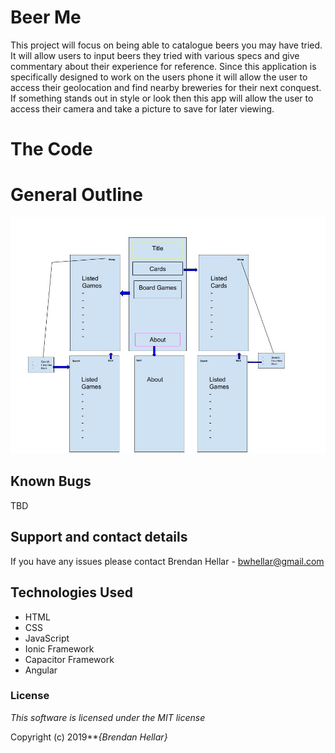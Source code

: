 

# Beer Me

This project will focus on being able to catalogue beers you may have tried. It will allow users to input beers they tried with various specs and give commentary about their experience for reference. Since this application is specifically designed to work on the users phone it will allow the user to access their geolocation and find nearby breweries for their next conquest.  If something stands out in style or look then this app will allow the user to access their camera and take a picture to save for later viewing.



# The Code

<Insert Code Snippets Here>

# General Outline
![image](Outline.jpg)

## Known Bugs
TBD

## Support and contact details

If you have any issues please contact
Brendan Hellar - bwhellar@gmail.com
## Technologies Used

* HTML
* CSS
* JavaScript
* Ionic Framework
* Capacitor Framework
* Angular 

### License

*This software is licensed under the MIT license*

Copyright (c) 2019**_{Brendan Hellar}_
